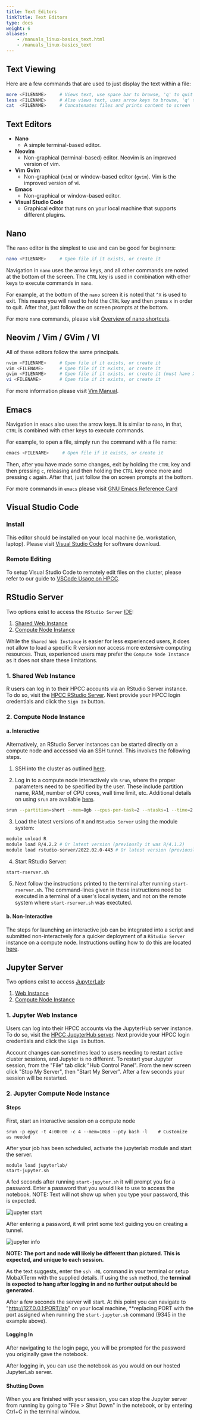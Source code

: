 ```yaml
---
title: Text Editors
linkTitle: Text Editors
type: docs
weight: 6
aliases:
    - /manuals_linux-basics_text.html
    - /manuals_linux-basics_text
---
```


## Text Viewing

Here are a few commands that are used to just display the text within a file:

```bash
more <FILENAME>     # Views text, use space bar to browse, 'q' to quit
less <FILENAME>     # Also views text, uses arrow keys to browse, 'q' to quit
cat  <FILENAME>     # Concatenates files and prints content to screen
```

## Text Editors

* **Nano**
  * A simple terminal-based editor.
* **Neovim**
  * Non-graphical (terminal-based) editor. Neovim is an improved version of vim.
* **Vim** **Gvim**
  * Non-graphical (`vim`) or window-based editor (`gvim`). Vim is the improved version of vi.
* **Emacs**
  * Non-graphical or window-based editor.
* **Visual Studio Code**
    * Graphical editor that runs on your local machine that supports different plugins.

## Nano

The `nano` editor is the simplest to use and can be good for beginners:

```bash
nano <FILENAME>     # Open file if it exists, or create it
```

Navigation in `nano` uses the arrow keys, and all other commands are noted at the bottom of the screen.
The `CTRL` key is used in combination with other keys to execute commands in `nano`.

For example, at the bottom of the `nano` screen it is noted that `^X` is used to exit.
This means you will need to hold the `CTRL` key and then press `x` in order to quit.
After that, just follow the on screen prompts at the bottom.

For more `nano` commands, please visit [Overview of nano shortcuts](https://www.nano-editor.org/dist/latest/cheatsheet.html).

## Neovim / Vim / GVim / VI

All of these editors follow the same principals.

```bash
nvim <FILENAME>     # Open file if it exists, or create it
vim <FILENAME>      # Open file if it exists, or create it
gvim <FILENAME>     # Open file if it exists, or create it (must have XForwarding or VNC)
vi <FILENAME>       # Open file if it exists, or create it
```

For more information please visit [Vim Manual](/manuals/linux_basics/vim/).

## Emacs

Navigation in `emacs` also uses the arrow keys. It is similar to `nano`, in that, `CTRL` is combined with other keys to execute commands.

For example, to open a file, simply run the command with a file name:

```bash
emacs <FILENAME>     # Open file if it exists, or create it
```

Then, after you have made some changes, exit by holding the `CTRL` key and then pressing `c`, releasing and then holding the `CTRL` key once more and pressing `c` again.
After that, just follow the on screen prompts at the bottom.

For more commands in `emacs` please visit [GNU Emacs Reference Card](https://www.gnu.org/software/emacs/refcards/pdf/refcard.pdf)

## Visual Studio Code

### Install

This editor should be installed on your local machine (ie. workstation, laptop).
Please visit [Visual Studio Code](https://code.visualstudio.com/download) for software download.

### Remote Editing

To setup Visual Studio Code to remotely edit files on the cluster, please refer to our guide to [VSCode Usage on HPCC](https://hpcc.ucr.edu/manuals/hpc_cluster/selected_software/vscode/).

## RStudio Server

Two options exist to access the `RStudio Server` [IDE](https://en.wikipedia.org/wiki/Integrated_development_environment):

  1. [Shared Web Instance](#1-shared-web-instance)
  2. [Compute Node Instance](#2-compute-node-instance)

While the `Shared Web Instance` is easier for less experienced users, it does not allow to load a specific R version nor access more extensive computing resources.
Thus, experienced users may prefer the `Compute Node Instance` as it does not share these limitations.

### 1. Shared Web Instance

R users can log in to their HPCC accounts via an RStudio Server instance.
To do so, visit the [HPCC RStudio Server](https://rstudio.hpcc.ucr.edu).
Next provide your HPCC login credentials and click the `Sign In` button.

### 2. Compute Node Instance

#### a. Interactive

Alternatively, an RStudio Server instances can be started directly on a compute node and accessed via an SSH tunnel.
This involves the following steps.
    
  1. SSH into the cluster as outlined [here](https://hpcc.ucr.edu/manuals/linux_basics/intro/).
   
  2. Log in to a compute node interactively via `srun`, where the proper parameters need to be specified by the user.
  These include partition name, RAM, number of CPU cores, wall time limit, etc. Additional details on using `srun` are available 
  [here](https://hpcc.ucr.edu/manuals/hpc_cluster/jobs/#submitting-jobs).
   
   ```bash
   srun --partition=short --mem=8gb --cpus-per-task=2 --ntasks=1 --time=2:00:00 --pty bash -l
   ```
   
  3. Load the latest versions of `R` and `RStudio Server` using the module system:

   ```bash
   module unload R
   module load R/4.2.2 # Or latest version (previously it was R/4.1.2)
   module load rstudio-server/2022.02.0-443 # Or latest version (previously it was rstudio-server/2021.09.1-372)
   ```

  4. Start RStudio Server:
   
   ```sh
   start-rserver.sh
   ```

  5. Next follow the instructions printed to the terminal after running `start-rserver.sh`. The command-lines given 
  in these instructions need be executed in a terminal of a user's local system, and not on the remote system where
  `start-rserver.sh` was exectuted.

#### b. Non-Interactive

The steps for launching an interactive job can be integrated into a script and submitted non-interactvely for a quicker deployment of a `RStudio Server` instance on a compute node.
Instructions outling how to do this are located [here](https://github.com/ucr-hpcc/hpcc_slurm_examples/blob/master/rstudio-server/README.md#non-interactive).

## Jupyter Server

Two options exist to access [JupyterLab](https://jupyter.org/):

  1. [Web Instance](#1-jupyter-web-instance)
  2. [Compute Node Instance](#2-jupyter-compute-node-instance)

### 1. Jupyter Web Instance

Users can log into their HPCC accounts via the JupyterHub server instance. To do so, visit the [HPCC JupyterHub server](https://jupyter.hpcc.ucr.edu/). Next provide your HPCC login credentials and click the `Sign In` button.

Account changes can sometimes lead to users needing to restart active cluster sessions, and Jupyter is no different. To restart your Jupyter session, from the "File" tab click "Hub Control Panel". From the new screen click "Stop My Server", then "Start My Server". After a few seconds your session will be restarted.

### 2. Jupyter Compute Node Instance

#### Steps

First, start an interactive session on a compute node

```
srun -p epyc -t 4:00:00 -c 4 --mem=10GB --pty bash -l    # Customize as needed
```

After your job has been scheduled, activate the jupyterlab module and start the server.

```
module load jupyterlab/
start-jupyter.sh
```

A fed seconds after running `start-jupyter.sh` it will prompt you for a password. Enter a password that you would like to use to access the notebook.
NOTE: Text will not show up when you type your password, this is expected.

![jupyter start](/img/jupyter1.png)

After entering a password, it will print some text guiding you on creating a tunnel.

![jupyter info](/img/jupyter2.png)

**NOTE: The port and node will likely be different than pictured. This is expected, and unique to each session.**

As the text suggests, enter the `ssh -NL` command in your terminal or setup MobaXTerm with the supplied details. If using the `ssh` method, the **terminal is expected to hang after logging in and no further output should be generated.**

After a few seconds the server will start. At this point you can navigate to "http://127.0.0.1:PORT/lab" on your local machine, **replacing PORT with the port assigned when running the `start-jupyter.sh` command (9345 in the example above).

#### Logging In

After navigating to the login page, you will be prompted for the password you originally gave the notebook.

After logging in, you can use the notebook as you would on our hosted JupyterLab server.

#### Shutting Down

When you are finished with your session, you can stop the Jupyter server from running by going to "File > Shut Down" in the notebook, or by entering Ctrl+C in the terminal window.
